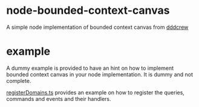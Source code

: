 # node-bounded-context-canvas
A simple node implementation of bounded context canvas from [dddcrew](https://github.com/ddd-crew/bounded-context-canvas)

# example
A dummy example is provided to have an hint on how to implement bounded context canvas in your node implementation. It is dummy and not complete.

[registerDomains.ts](https://github.com/charlespichery/node-bounded-context-canvas/blob/main/src/example/boundedcontext/registerDomains.ts) provides an example on how to register the queries, commands and events and their handlers.